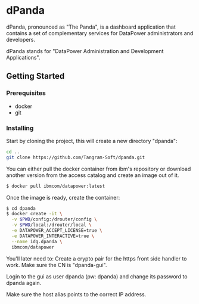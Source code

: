 # dPanda
dPanda, pronounced as "The Panda", is a dashboard application that contains a set of complementary services for DataPower administrators and developers.

dPanda stands for "DataPower Administration and Development Applications".

## Getting Started

### Prerequisites
- docker
- git

### Installing
Start by cloning the project, this will create a new directory "dpanda":
```sh
cd ..
git clone https://github.com/Tangram-Soft/dpanda.git
```

You can either pull the docker container from ibm's repository or download another version from the access catalog and create an image out of it.
```sh
$ docker pull ibmcom/datapower:latest
```

Once the image is ready, create the container:
```sh
$ cd dpanda
$ docker create -it \
  -v $PWD/config:/drouter/config \
  -v $PWD/local:/drouter/local \
  -e DATAPOWER_ACCEPT_LICENSE=true \
  -e DATAPOWER_INTERACTIVE=true \
  --name idg.dpanda \
  ibmcom/datapower
```

You'll later need to:
Create a crypto pair for the https front side handler to work. Make sure the CN is "dpanda-gui".

Login to the gui as user dpanda (pw: dpanda) and change its password to dpanda again.

Make sure the host alias points to the correct IP address.

